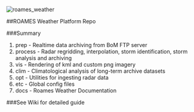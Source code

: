 ![roames_weather](https://cloud.githubusercontent.com/assets/16043083/22188615/cb0859d8-e162-11e6-86bf-a12f894193ea.png)

##ROAMES Weather Platform Repo

###Summary

1. prep    - Realtime data archiving from BoM FTP server
1. process - Radar regridding, interpolation, storm identification, storm analysis and archiving
1. vis     - Rendering of kml and custom png imagery
1. clim    - Climatological analysis of long-term archive datasets
1. opt     - Utilities for ingesting radar data
1. etc     - Global config files
1. docs    - Roames Weather Documentation

###See Wiki for detailed guide
